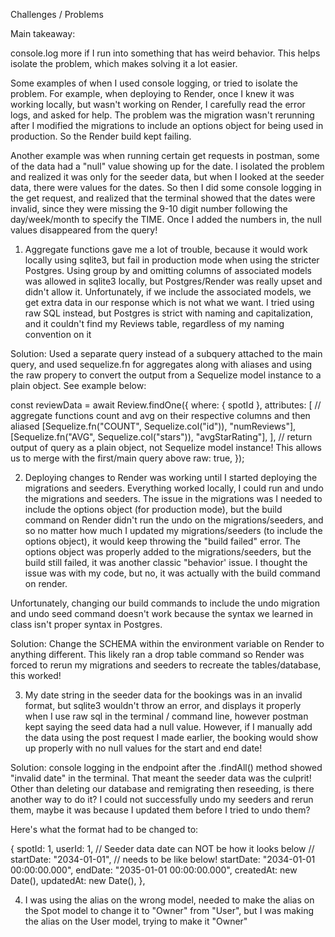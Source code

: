 Challenges / Problems

Main takeaway:

console.log more if I run into something that has weird behavior.
This helps isolate the problem, which makes solving it a lot easier.

Some examples of when I used console logging, or tried to isolate the problem. For example, when deploying to Render, once
I knew it was working locally, but wasn't working on Render, I carefully read the error logs, and asked for help. The problem was the migration wasn't rerunning after I modified the migrations to include an options object for being used in production. So the Render build kept failing.

Another example was when running certain get requests in postman, some of the data had a "null" value showing up for the date. I isolated the problem and realized it was only for the seeder data, but when I looked at the seeder data, there were values for the dates. So then I did some console logging in the get request, and realized that the terminal showed that the dates were invalid, since they were missing the 9-10 digit number following the day/week/month to specify the TIME. Once I added the numbers in, the null values disappeared from the query!

1. Aggregate functions gave me a lot of trouble, because it would work locally using sqlite3, but fail in production mode when using the stricter Postgres. Using group by and omitting columns of associated models was allowed in sqlite3 locally, but Postgres/Render was really upset and didn't allow it. Unfortunately, if we include the associated models, we get extra data in our response which is not what we want.
   I tried using raw SQL instead, but Postgres is strict with naming and capitalization, and it couldn't find my Reviews table, regardless of my naming convention on it

Solution: Used a separate query instead of a subquery attached to the main query, and used sequelize.fn for aggregates along with aliases and using the raw propery to convert the output from a Sequelize model instance to a plain object. See example below:

const reviewData = await Review.findOne({
where: { spotId },
attributes: [
// aggregate functions count and avg on their respective columns and then aliased
[Sequelize.fn("COUNT", Sequelize.col("id")), "numReviews"],
[Sequelize.fn("AVG", Sequelize.col("stars")), "avgStarRating"],
],
// return output of query as a plain object, not Sequelize model instance! This allows us to merge with the first/main query above
raw: true,
});

2. Deploying changes to Render was working until I started deploying the migrations and seeders. Everything worked locally, I could run and undo the migrations and seeders. The issue in the migrations was I needed to include the options object (for production mode), but the build command on Render didn't run the undo on the migrations/seeders, and so no matter how much I updated my migrations/seeders (to include the options object), it would keep throwing the "build failed" error. The options object was properly added to the migrations/seeders, but the build still failed, it was another classic "behavior' issue. I thought the issue was with my code, but no, it was actually with the build command on render.

Unfortunately, changing our build commands to include the undo migration and undo seed command doesn't work because the syntax we learned in class isn't proper syntax in Postgres.

Solution: Change the SCHEMA within the environment variable on Render to anything different. This likely ran a drop table command so Render was forced to rerun my migrations and seeders to recreate the tables/database, this worked!

3. My date string in the seeder data for the bookings was in an invalid format, but sqlite3 wouldn't throw an error, and displays it properly when I use raw sql in the terminal / command line, however postman kept saying the seed data had a null value. However, if I manually add the data using the post request I made earlier, the booking would show up properly with no null values for the start and end date!

Solution: console logging in the endpoint after the .findAll() method showed "invalid date" in the terminal. That meant the seeder data was the culprit! Other than deleting our database and remigrating then reseeding, is there another way to do it? I could not successfully undo my seeders and rerun them, maybe it was because I updated them before I tried to undo them?

Here's what the format had to be changed to:

{
spotId: 1,
userId: 1,
// Seeder data date can NOT be how it looks below
// startDate: "2034-01-01",
// needs to be like below!
startDate: "2034-01-01 00:00:00.000",
endDate: "2035-01-01 00:00:00.000",
createdAt: new Date(),
updatedAt: new Date(),
},

4. I was using the alias on the wrong model, needed to make the alias on the Spot model to change it to "Owner" from "User", but I was making the alias on the User model, trying to make it "Owner"
